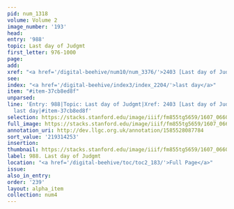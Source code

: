 ```yaml
---
pid: num_1318
volume: Volume 2
image_number: '193'
head:
entry: '988'
topic: Last day of Judgmt
first_letter: 976-1000
page:
add:
xref: "<a href='/digital-beehive/num10/num_3376/'>2403 [Last day of Judgmt]</a>"
see:
index: "<a href='/digital-beehive/index3/index_2204/'>last day</a>"
item: "#item-37cb8ed8f"
unparsed:
line: 'Entry: 988|Topic: Last day of Judgmt|Xref: 2403 [Last day of Judgmt] |Index:
  last day|#item-37cb8ed8f'
selection: https://stacks.stanford.edu/image/iiif/fm855tg5659/1607_0660/372,4253,2819,807/full/0/default.jpg
full_image: https://stacks.stanford.edu/image/iiif/fm855tg5659/1607_0660/full/full/0/default.jpg
annotation_uri: http://dev.llgc.org.uk/annotation/1585528087784
sort_value: '219314253'
insertion:
thumbnail: https://stacks.stanford.edu/image/iiif/fm855tg5659/1607_0660/372,4253,600,180/250,/0/default.jpg
label: 988. Last day of Judgmt
location: "<a href='/digital-beehive/toc/toc2_183/'>Full Page</a>"
issue:
also_in_entry:
order: '239'
layout: alpha_item
collection: num4
---
```

